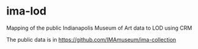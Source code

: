 ima-lod
=======

Mapping of the public Indianapolis Museum of Art data to LOD using CRM

The public data is in https://github.com/IMAmuseum/ima-collection
